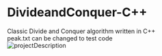 # DivideandConquer-C++
Classic Divide and Conquer algorithm written in C++ <br>
peak.txt can be changed to test code <br>
![projectDescription](https://assets.digitalocean.com/articles/alligator/boo.svg "a title")
